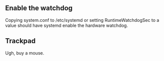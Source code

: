 
## Enable the watchdog
Copying system.conf to /etc/systemd or setting RuntimeWatchdogSec to a value should have systemd enable the hardware watchdog.  

## Trackpad
Ugh, buy a mouse.  
 
